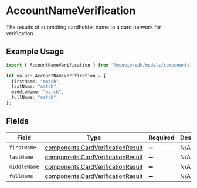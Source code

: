 # AccountNameVerification

The results of submitting cardholder name to a card network for verification.

## Example Usage

```typescript
import { AccountNameVerification } from "@moovio/sdk/models/components";

let value: AccountNameVerification = {
  firstName: "match",
  lastName: "match",
  middleName: "match",
  fullName: "match",
};
```

## Fields

| Field                                                                                  | Type                                                                                   | Required                                                                               | Description                                                                            | Example                                                                                |
| -------------------------------------------------------------------------------------- | -------------------------------------------------------------------------------------- | -------------------------------------------------------------------------------------- | -------------------------------------------------------------------------------------- | -------------------------------------------------------------------------------------- |
| `firstName`                                                                            | [components.CardVerificationResult](../../models/components/cardverificationresult.md) | :heavy_minus_sign:                                                                     | N/A                                                                                    | match                                                                                  |
| `lastName`                                                                             | [components.CardVerificationResult](../../models/components/cardverificationresult.md) | :heavy_minus_sign:                                                                     | N/A                                                                                    | match                                                                                  |
| `middleName`                                                                           | [components.CardVerificationResult](../../models/components/cardverificationresult.md) | :heavy_minus_sign:                                                                     | N/A                                                                                    | match                                                                                  |
| `fullName`                                                                             | [components.CardVerificationResult](../../models/components/cardverificationresult.md) | :heavy_minus_sign:                                                                     | N/A                                                                                    | match                                                                                  |